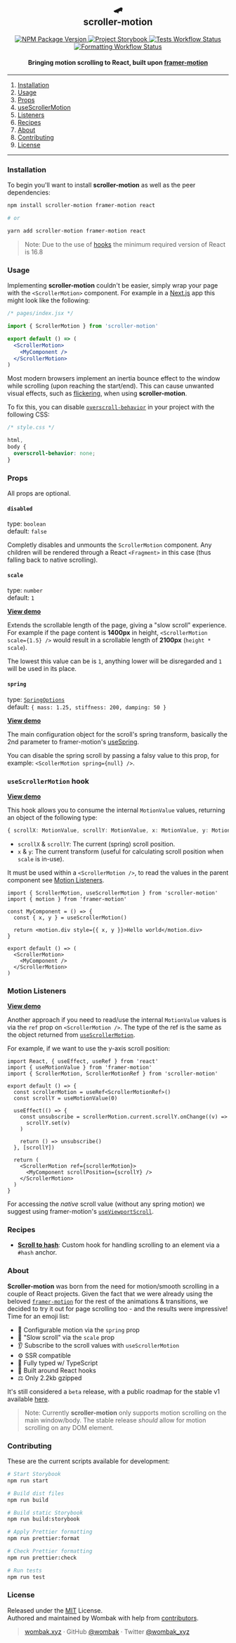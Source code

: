 <h2 align="center">🛹 <br />scroller-motion</h2>

<p align="center">
  <a href="https://www.npmjs.com/package/scroller-motion" target="_blank">
    <img src="https://img.shields.io/npm/v/scroller-motion?style=flat-square" alt="NPM Package Version" />
  </a>
  <a href="https://scroller-motion.wombak.xyz/" target="_blank">
    <img src="https://raw.githubusercontent.com/storybooks/brand/master/badge/badge-storybook.svg" alt="Project Storybook">
  </a>
  <a href="https://github.com/wombak/scroller-motion/actions/workflows/formatting.yml" target="_blank">
    <img src="https://github.com/wombak/scroller-motion/actions/workflows/tests.yml/badge.svg" alt="Tests Workflow Status" />
  </a>
  <a href="https://github.com/wombak/scroller-motion/actions/workflows/formatting.yml" target="_blank">
    <img src="https://github.com/wombak/scroller-motion/actions/workflows/formatting.yml/badge.svg" alt="Formatting Workflow Status" />
  </a>
</p>

<h4 align="center">Bringing motion scrolling to React, built upon <a href="https://github.com/framer/motion" target="_blank">framer-motion</a></h4>

---

1. [Installation](#installation)
1. [Usage](#usage)
1. [Props](#props)
1. [useScrollerMotion](#usescrollermotion-hook)
1. [Listeners](#motion-listeners)
1. [Recipes](#recipes)
1. [About](#about)
1. [Contributing](#contributing)
1. [License](#license)

---

### Installation

To begin you'll want to install **scroller-motion** as well as the peer dependencies:

```bash
npm install scroller-motion framer-motion react

# or

yarn add scroller-motion framer-motion react
```

> Note: Due to the use of [hooks](https://reactjs.org/docs/hooks-intro.html) the minimum required version of React is 16.8

### Usage

Implementing **scroller-motion** couldn't be easier, simply wrap your page with the `<ScrollerMotion>` component. For example in a [Next.js](https://nextjs.org/) app this might look like the following:

```jsx
/* pages/index.jsx */

import { ScrollerMotion } from 'scroller-motion'

export default () => (
  <ScrollerMotion>
    <MyComponent />
  </ScrollerMotion>
)
```

Most modern browsers implement an inertia bounce effect to the window while scrolling (upon reaching the start/end). This can cause unwanted visual effects, such as [flickering](https://github.com/wombak/scroller-motion/issues/7), when using **scroller-motion**.

To fix this, you can disable [`overscroll-behavior`](https://developer.mozilla.org/en-US/docs/Web/CSS/overscroll-behavior) in your project with the following CSS:

```css
/* style.css */

html,
body {
  overscroll-behavior: none;
}
```

### Props

All props are optional.

#### `disabled`

type: `boolean` <br/>
default: `false`

Completly disables and unmounts the `ScrollerMotion` component. Any children will be rendered through a React `<Fragment>` in this case (thus falling back to native scrolling).

#### `scale`

type: `number` <br/>
default: `1`

[**View demo**](https://scroller-motion.wombak.xyz/?path=/story/scrollermotion--custom-scale)

Extends the scrollable length of the page, giving a "slow scroll" experience. For example if the page content is **1400px** in height, `<ScrollerMotion scale={1.5} />` would result in a scrollable length of **2100px** (`height * scale`).

The lowest this value can be is `1`, anything lower will be disregarded and `1` will be used in its place.

#### `spring`

type: [`SpringOptions`](https://github.com/Popmotion/popmotion/blob/ec4974a19789c3cebc4e14e1fde3b55cdeecf7b0/packages/popmotion/src/animations/spring/types.ts#L1) <br/>
default: `{ mass: 1.25, stiffness: 200, damping: 50 }`

[**View demo**](https://scroller-motion.wombak.xyz/?path=/story/scrollermotion--custom-spring)

The main configuration object for the scroll's spring transform, basically the 2nd parameter to framer-motion's [useSpring](https://www.framer.com/api/motion/types/#spring).

You can disable the spring scroll by passing a falsy value to this prop, for example: `<ScollerMotion spring={null} />`.

### `useScrollerMotion` hook

[**View demo**](https://scroller-motion.wombak.xyz/?path=/story/scrollermotion--use-scroller-motion)

This hook allows you to consume the internal `MotionValue` values, returning an object of the following type:

```ts
{ scrollX: MotionValue, scrollY: MotionValue, x: MotionValue, y: MotionValue }
```

- `scrollX` & `scrollY`: The current (spring) scroll position.
- `x` & `y`: The current transform (useful for calculating scroll position when `scale` is in-use).

It must be used within a `<ScrollerMotion />`, to read the values in the parent component see [Motion Listeners](#motion-listeners).

```tsx
import { ScrollerMotion, useScrollerMotion } from 'scroller-motion'
import { motion } from 'framer-motion'

const MyComponent = () => {
  const { x, y } = useScrollerMotion()

  return <motion.div style={{ x, y }}>Hello world</motion.div>
}

export default () => (
  <ScrollerMotion>
    <MyComponent />
  </ScrollerMotion>
)
```

### Motion Listeners

[**View demo**](https://scroller-motion.wombak.xyz/?path=/story/scrollermotion--motion-listeners)

Another approach if you need to read/use the internal `MotionValue` values is via the `ref` prop on `<ScrollerMotion />`. The type of the ref is the same as the object returned from [`useScrollerMotion`](#usescrollermotion-hook).

For example, if we want to use the y-axis scroll position:

```tsx
import React, { useEffect, useRef } from 'react'
import { useMotionValue } from 'framer-motion'
import { ScrollerMotion, ScrollerMotionRef } from 'scroller-motion'

export default () => {
  const scrollerMotion = useRef<ScrollerMotionRef>()
  const scrollY = useMotionValue(0)

  useEffect(() => {
    const unsubscribe = scrollerMotion.current.scrollY.onChange((v) =>
      scrollY.set(v)
    )

    return () => unsubscribe()
  }, [scrollY])

  return (
    <ScrollerMotion ref={scrollerMotion}>
      <MyComponent scrollPosition={scrollY} />
    </ScrollerMotion>
  )
}
```

For accessing the _native_ scroll value (without any spring motion) we suggest using framer-motion's [`useViewportScroll`](https://www.framer.com/api/motion/motionvalue/#useviewportscroll).

### Recipes

- [**Scroll to hash**](https://github.com/wombak/scroller-motion/issues/3#issuecomment-817216563): Custom hook for handling scrolling to an element via a `#hash` anchor.

### About

**Scroller-motion** was born from the need for motion/smooth scrolling in a couple of React projects. Given the fact that we were already using the beloved [`framer-motion`](https://github.com/framer/motion) for the rest of the animations & transitions, we decided to try it out for page scrolling too - and the results were impressive! Time for an emoji list:

- 🏀 Configurable motion via the `spring` prop
- 🐌 "Slow scroll" via the `scale` prop
- 👂 Subscribe to the scroll values with `useScrollerMotion`
- ⚙️ SSR compatible
- 🤖 Fully typed w/ TypeScript
- 🎣 Built around React hooks
- ⚖️ Only 2.2kb gzipped

It's still considered a `beta` release, with a public roadmap for the stable v1 available [here](https://github.com/wombak/scroller-motion/projects/1).

> Note: Currently **scroller-motion** only supports motion scrolling on the main window/body. The stable release _should_ allow for motion scrolling on any DOM element.

### Contributing

These are the current scripts available for development:

```bash
# Start Storybook
npm run start

# Build dist files
npm run build

# Build static Storybook
npm run build:storybook

# Apply Prettier formatting
npm run prettier:format

# Check Prettier formatting
npm run prettier:check

# Run tests
npm run test
```

### License

Released under the [MIT](https://github.com/wombak/scroller-motion/blob/master/LICENSE) License.<br>
Authored and maintained by Wombak with help from [contributors](https://github.com/wombak/scroller-motion/contributors).

> [wombak.xyz](https://wombak.xyz) · GitHub [@wombak](https://github.com/wombak) · Twitter [@wombak_xyz](https://twitter.com/wombak_xyz)
